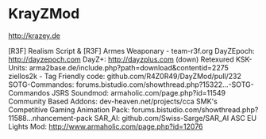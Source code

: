 KrayZMod
========
http://krazey.de


[R3F] Realism Script & [R3F] Armes Weaponary - team-r3f.org
DayZEpoch: http://dayzepoch.com
DayZ+: http://dayzplus.com (down)
Retexured KSK-Units: arma2base.de/include.php?path=download&contentid=2275
ziellos2k - Tag Friendly code: github.com/R4Z0R49/DayZMod/pull/232
SOTG-Commandos: forums.bistudio.com/showthread.php?15322…-SOTG-Commandos
JSRS Soundmod: armaholic.com/page.php?id=11549
Community Based Addons: dev-heaven.net/projects/cca
SMK's Competitive Gaming Animation Pack: forums.bistudio.com/showthread.php?11588…nhancement-pack
SAR_AI: github.com/Swiss-Sarge/SAR_AI
ASC EU Lights Mod: http://www.armaholic.com/page.php?id=12076
